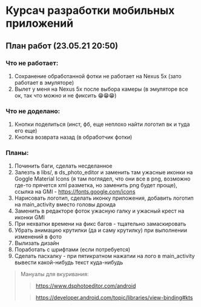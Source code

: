 # Курсач разработки мобильных приложений

## План работ (23.05.21 20:50)

### Что не работает:
1. Сохранение обработанной фотки не работает на Nexus 5x (зато работает в эмуляторе)
2. Вылет у меня на Nexus 5x после выбора камеры (в эмуляторе все ок, так что можно и не фиксить 😁😁😁)

### Что не доделано:
1. Кнопки поделиться (инст, фб, еще неплохо найти логотип вк и туда его еще)
2. Кнопка возврата назад (в обработчик фотки)

### Планы:
1. Починить баги, сделать несделанное
2. Залезть в libs/, в ds_photo_editor и заменить там ужасные иконки на Goggle Material Icons
           (я там поглядел, что они все в png, возможно где-то прячется xml разметка, но заменить png будет проще),
           ссылка на GMI - https://fonts.google.com/icons
3. Нарисовать логотип, сделать иконку приложения, добавить логотип на main_activity вместо головы дроида
4. Заменить в редакторе фоток ужасную галку и ужасный крест на иконки GMI
5. При нехватки времени на фикс багов - тщательно замаскировать
6. Убрать анимацию крутилки (да и саму крутилку) при выполнении изменений в фото
7. Вылизать дизайн
8. Поработать с шрифтами (если потребуется)
9. Сделать пасхалку - при пятикратном нажатии на лого в main_activity вывести какой-нибудь текст куда-нибудь


> Мануалы для вкуривания:
> > https://www.dsphotoeditor.com/android
> 
> > https://developer.android.com/topic/libraries/view-binding#kts
